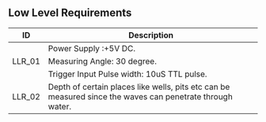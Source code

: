 ## Low Level Requirements

| ID             | Description                                                           |
| ----------------- | ------------------------------------------------------------------ |
|           | Power Supply :+5V DC. |
| LLR_01 | Measuring Angle: 30 degree. |                                                                                                                                       
|           | Trigger Input Pulse width: 10uS TTL pulse. |
| LLR_02 | Depth of certain places like wells, pits etc can be measured since the waves can penetrate through water. |


